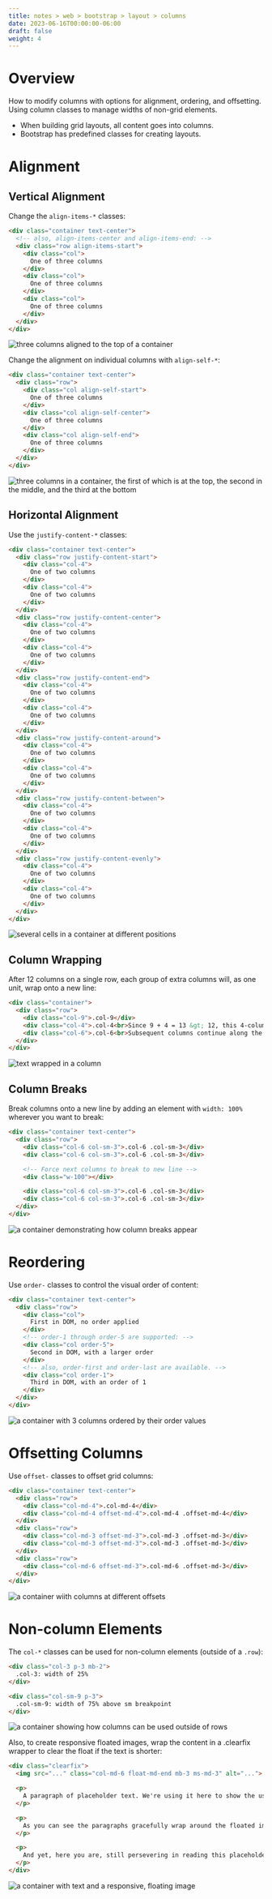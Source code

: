 ```yaml
---
title: notes > web > bootstrap > layout > columns
date: 2023-06-16T00:00:00-06:00
draft: false
weight: 4
---
```


# Overview
How to modify columns with options for alignment, ordering, and offsetting.  Using column classes to manage widths of non-grid elements.
- When building grid layouts, all content goes into columns.
- Bootstrap has predefined classes for creating layouts.

# Alignment
## Vertical Alignment
Change the `align-items-*` classes:
```html
<div class="container text-center">
  <!-- also, align-items-center and align-items-end: -->
  <div class="row align-items-start">
    <div class="col">
      One of three columns
    </div>
    <div class="col">
      One of three columns
    </div>
    <div class="col">
      One of three columns
    </div>
  </div>
</div>
```  
![three columns aligned to the top of a container](vertical-alignment.png)

Change the alignment on individual columns with `align-self-*`:
```html
<div class="container text-center">
  <div class="row">
    <div class="col align-self-start">
      One of three columns
    </div>
    <div class="col align-self-center">
      One of three columns
    </div>
    <div class="col align-self-end">
      One of three columns
    </div>
  </div>
</div>
```  
![three columns in a container, the first of which is at the top, the second in the middle, and the third at the bottom](vertical-alignment-2.png)

## Horizontal Alignment
Use the `justify-content-*` classes:
```html
<div class="container text-center">
  <div class="row justify-content-start">
    <div class="col-4">
      One of two columns
    </div>
    <div class="col-4">
      One of two columns
    </div>
  </div>
  <div class="row justify-content-center">
    <div class="col-4">
      One of two columns
    </div>
    <div class="col-4">
      One of two columns
    </div>
  </div>
  <div class="row justify-content-end">
    <div class="col-4">
      One of two columns
    </div>
    <div class="col-4">
      One of two columns
    </div>
  </div>
  <div class="row justify-content-around">
    <div class="col-4">
      One of two columns
    </div>
    <div class="col-4">
      One of two columns
    </div>
  </div>
  <div class="row justify-content-between">
    <div class="col-4">
      One of two columns
    </div>
    <div class="col-4">
      One of two columns
    </div>
  </div>
  <div class="row justify-content-evenly">
    <div class="col-4">
      One of two columns
    </div>
    <div class="col-4">
      One of two columns
    </div>
  </div>
</div>
```  
![several cells in a container at different positions](horizontal-alignment.png)

## Column Wrapping
After 12 columns on a single row, each group of extra columns will, as one unit, wrap onto a new line:
```html
<div class="container">
  <div class="row">
    <div class="col-9">.col-9</div>
    <div class="col-4">.col-4<br>Since 9 + 4 = 13 &gt; 12, this 4-column-wide div gets wrapped onto a new line as one contiguous unit.</div>
    <div class="col-6">.col-6<br>Subsequent columns continue along the new line.</div>
  </div>
</div>
```  

![text wrapped in a column](column-wrapping.png)

## Column Breaks
Break columns onto a new line by adding an element with `width: 100%` wherever you want to break:
```html
<div class="container text-center">
  <div class="row">
    <div class="col-6 col-sm-3">.col-6 .col-sm-3</div>
    <div class="col-6 col-sm-3">.col-6 .col-sm-3</div>

    <!-- Force next columns to break to new line -->
    <div class="w-100"></div>

    <div class="col-6 col-sm-3">.col-6 .col-sm-3</div>
    <div class="col-6 col-sm-3">.col-6 .col-sm-3</div>
  </div>
</div>
```

![a container demonstrating how column breaks appear](column-breaks.png)

# Reordering
Use `order-` classes to control the visual order of content:
```html
<div class="container text-center">
  <div class="row">
    <div class="col">
      First in DOM, no order applied
    </div>
    <!-- order-1 through order-5 are supported: -->
    <div class="col order-5">
      Second in DOM, with a larger order
    </div>
    <!-- also, order-first and order-last are available. -->
    <div class="col order-1">
      Third in DOM, with an order of 1
    </div>
  </div>
</div>
```

![a container with 3 columns ordered by their order values](ordering.png)

# Offsetting Columns
Use `offset-` classes to offset grid columns:
```html
<div class="container text-center">
  <div class="row">
    <div class="col-md-4">.col-md-4</div>
    <div class="col-md-4 offset-md-4">.col-md-4 .offset-md-4</div>
  </div>
  <div class="row">
    <div class="col-md-3 offset-md-3">.col-md-3 .offset-md-3</div>
    <div class="col-md-3 offset-md-3">.col-md-3 .offset-md-3</div>
  </div>
  <div class="row">
    <div class="col-md-6 offset-md-3">.col-md-6 .offset-md-3</div>
  </div>
</div>
```

![a container wiith columns at different offsets](offset.png)

# Non-column Elements
The `col-*` classes can be used for non-column elements (outside of a `.row`):
```html
<div class="col-3 p-3 mb-2">
  .col-3: width of 25%
</div>

<div class="col-sm-9 p-3">
  .col-sm-9: width of 75% above sm breakpoint
</div>
```

![a container showing how columns can be used outside of rows](standalone.png)

Also, to create responsive floated images, wrap the content in a .clearfix wrapper to clear the float if the text is shorter:
```html
<div class="clearfix">
  <img src="..." class="col-md-6 float-md-end mb-3 ms-md-3" alt="...">

  <p>
    A paragraph of placeholder text. We're using it here to show the use of the clearfix class. We're adding quite a few meaningless phrases here to demonstrate how the columns interact here with the floated image.
  </p>

  <p>
    As you can see the paragraphs gracefully wrap around the floated image. Now imagine how this would look with some actual content in here, rather than just this boring placeholder text that goes on and on, but actually conveys no tangible information at. It simply takes up space and should not really be read.
  </p>

  <p>
    And yet, here you are, still persevering in reading this placeholder text, hoping for some more insights, or some hidden easter egg of content. A joke, perhaps. Unfortunately, there's none of that here.
  </p>
</div>
```

![a container with text and a responsive, floating image](clearfix.png)